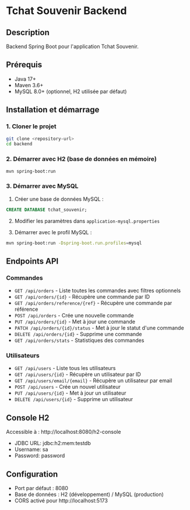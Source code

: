 
# Tchat Souvenir Backend

## Description
Backend Spring Boot pour l'application Tchat Souvenir.

## Prérequis
- Java 17+
- Maven 3.6+
- MySQL 8.0+ (optionnel, H2 utilisée par défaut)

## Installation et démarrage

### 1. Cloner le projet
```bash
git clone <repository-url>
cd backend
```

### 2. Démarrer avec H2 (base de données en mémoire)
```bash
mvn spring-boot:run
```

### 3. Démarrer avec MySQL
1. Créer une base de données MySQL :
```sql
CREATE DATABASE tchat_souvenir;
```

2. Modifier les paramètres dans `application-mysql.properties`

3. Démarrer avec le profil MySQL :
```bash
mvn spring-boot:run -Dspring-boot.run.profiles=mysql
```

## Endpoints API

### Commandes
- `GET /api/orders` - Liste toutes les commandes avec filtres optionnels
- `GET /api/orders/{id}` - Récupère une commande par ID
- `GET /api/orders/reference/{ref}` - Récupère une commande par référence
- `POST /api/orders` - Crée une nouvelle commande
- `PUT /api/orders/{id}` - Met à jour une commande
- `PATCH /api/orders/{id}/status` - Met à jour le statut d'une commande
- `DELETE /api/orders/{id}` - Supprime une commande
- `GET /api/orders/stats` - Statistiques des commandes

### Utilisateurs
- `GET /api/users` - Liste tous les utilisateurs
- `GET /api/users/{id}` - Récupère un utilisateur par ID
- `GET /api/users/email/{email}` - Récupère un utilisateur par email
- `POST /api/users` - Crée un nouvel utilisateur
- `PUT /api/users/{id}` - Met à jour un utilisateur
- `DELETE /api/users/{id}` - Supprime un utilisateur

## Console H2
Accessible à : http://localhost:8080/h2-console
- JDBC URL: jdbc:h2:mem:testdb
- Username: sa
- Password: password

## Configuration
- Port par défaut : 8080
- Base de données : H2 (développement) / MySQL (production)
- CORS activé pour http://localhost:5173
